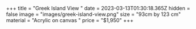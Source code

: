 +++
title = "Greek Island View "
date = 2023-03-13T01:30:18.365Z
hidden = false
image = "images/greek-island-view.png"
size = "93cm by 123 cm"
material = "Acrylic on canvas "
price = "$1,950"
+++
